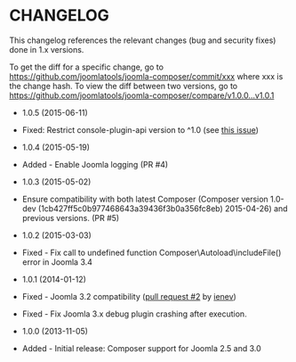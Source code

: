 CHANGELOG
=========

This changelog references the relevant changes (bug and security fixes) done
in 1.x versions.

To get the diff for a specific change, go to https://github.com/joomlatools/joomla-composer/commit/xxx where xxx is the change hash.
To view the diff between two versions, go to https://github.com/joomlatools/joomla-composer/compare/v1.0.0...v1.0.1

* 1.0.5 (2015-06-11)
 * Fixed: Restrict console-plugin-api version to ^1.0 (see [this issue](https://github.com/composer/composer/issues/4085))

* 1.0.4 (2015-05-19)
 * Added - Enable Joomla logging (PR #4)

* 1.0.3 (2015-05-02)
 * Ensure compatibility with both latest Composer (Composer version 1.0-dev (1cb427ff5c0b977468643a39436f3b0a356fc8eb) 2015-04-26) and previous versions. (PR #5)

* 1.0.2 (2015-03-03)
 * Fixed - Fix call to undefined function Composer\Autoload\includeFile() error in Joomla 3.4

* 1.0.1 (2014-01-12)
 * Fixed - Joomla 3.2 compatibility ([pull request #2](https://github.com/joomlatools/joomla-composer/pull/2) by [ienev](https://github.com/ienev))
 * Fixed - Fix Joomla 3.x debug plugin crashing after execution.

* 1.0.0 (2013-11-05)
 * Added - Initial release: Composer support for Joomla 2.5 and 3.0
